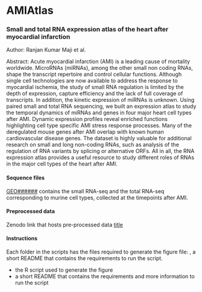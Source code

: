 # AMIAtlas

### Small and total RNA expression atlas of the heart after myocardial infarction

Author: Ranjan Kumar Maji et al.

Abstract: Acute myocardial infarction (AMI) is a leading cause of mortality worldwide. MicroRNAs (miRNAs), among the other small non coding RNAs, shape the transcript repertoire and control cellular functions. Although single cell technologies are now available to address the response to myocardial ischemia, the study of small RNA regulation is limited by the depth of expression, capture efficiency and the lack of full coverage of transcripts. In addition, the kinetic expression of miRNAs is unknown. Using paired small and total RNA sequencing, we built an expression atlas to study the temporal dynamics of miRNAs and genes in four major heart cell types after AMI. Dynamic expression profiles reveal enriched functions highlighting cell type specific AMI stress response processes. Many of the deregulated mouse genes after AMI overlap with known human cardiovascular disease genes. The dataset is highly valuable for additional research on small and long non-coding RNAs, such as analysis of the regulation of RNA variants by splicing or alternative ORFs. All in all, the RNA expression atlas provides a useful resource to study different roles of RNAs in the major cell types of the heart after AMI.

#### Sequence files

[GEO######](https://www.example.com) contains the small RNA-seq and the total RNA-seq corresponding to murine cell types, collected at the timepoints after AMI.


#### Preprocessed data

Zenodo link that hosts pre-processed data [title](https://www.example.com)

#### Instructions

Each folder in the scripts has the files required to generate the figure file: , a short README that contains the requirements to run the script.

-   the R script used to generate the figure
-   a short README that contains the requirements and more information to run the script
